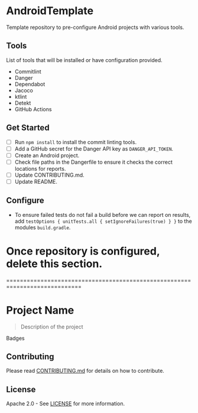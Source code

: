 # AndroidTemplate

Template repository to pre-configure Android projects with various tools.

## Tools

List of tools that will be installed or have configuration provided.  

* Commitlint  
* Danger  
* Dependabot  
* Jacoco  
* ktlint  
* Detekt  
* GitHub Actions  

## Get Started

* [ ] Run `npm install` to install the commit linting tools.  
* [ ] Add a GitHub secret for the Danger API key as `DANGER_API_TOKEN`.  
* [ ] Create an Android project.  
* [ ] Check file paths in the Dangerfile to ensure it checks the correct locations for reports.
* [ ] Update CONTRIBUTING.md.
* [ ] Update README.

## Configure

* To ensure failed tests do not fail a build before we can report on results, add `testOptions { unitTests.all { setIgnoreFailures(true) } }` to the modules `build.gradle`.  

# Once repository is configured, delete this section.
 ============================================================================

# Project Name

> Description of the project
  
Badges

<!-- If Application
> Google Play Link
> Screenshots

## Features

## Tech Stack
-->

<!-- If Library
## Installation

## Usage example

## Configuration

-->

## Contributing

Please read [CONTRIBUTING.md](CONTRIBUTING_URL_HERE) for details on how to contribute.

## License

Apache 2.0 - See [LICENSE](LICENSE_URL_HERE) for more information.
